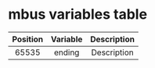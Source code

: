 # mbus variables table

|Position|    Variable   | Description |
|:------:|:--------------:|:--------------------------:|
| 65535  | ending | Description |

